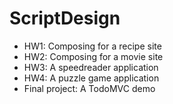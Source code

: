 # ScriptDesign

- HW1: Composing for a recipe site 
- HW2: Composing for a movie site
- HW3: A speedreader application
- HW4: A puzzle game application
- Final project: A TodoMVC demo